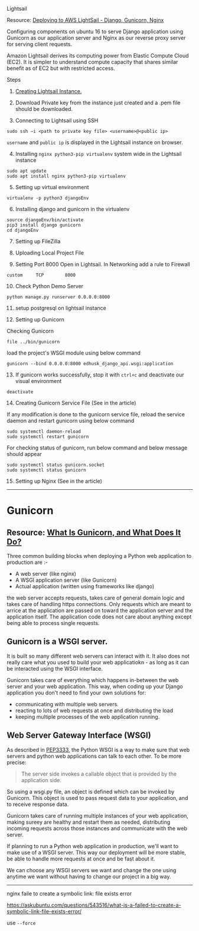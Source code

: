 Lightsail

Resource: [Deploying to AWS LightSail - Django, Gunicorn, Nginx](https://www.nerdsgene.com/Article/DeployDjangoToLightSail)

Configuring components on ubuntu 16 to serve Django application using Gunicorn as our application server and Nginx as our reverse proxy server for serving client requests.

Amazon Lightsail derives its computing power from Elastic Compute Cloud (EC2). It is simpler to understand compute capacity that shares similar benefit as of EC2 but with restricted access.

Steps

1. [Creating Lightsail Instance.](https://lightsail.aws.amazon.com/ls/webapp/home/instances)

2. Download Private key from the instance just created and a .pem file should be downloaded.

3. Connecting to Lightsail using SSH

`sudo ssh –i <path to private key file> <username>@<public ip>`

`username` and `public ip` is displayed in the Lightsail instance on browser.

4. Installing `nginx python3-pip virtualenv` system wide in the Lightsail instance

```
sudo apt update
sudo apt install nginx python3-pip virtualenv
```

5. Setting up virtual environment

`virtualenv -p python3 djangoEnv`

6. Installing django and gunicorn in the virtualenv

```
source djangoEnv/bin/activate
pip3 install django gunicorn
cd djangoEnv
```

7. Setting up FileZilla

8. Uploading Local Project File

9. Setting Port 8000 Open in Lightsail. In Networking add a rule to Firewall 

`custom     TCP        8000`

10. Check Python Demo Server

`python manage.py runserver 0.0.0.0:8000`

11. setup postgresql on lightsail instance

12. Setting up Gunicorn

Checking Gunicorn

`file ../bin/gunicorn`

load the project's WSGI module using below command

`gunicorn --bind 0.0.0.0:8000 edhusk_django_api.wsgi:application`

13. If gunicorn works successfully, stop it with `ctrl+c` and deactivate our visual environment

`deactivate`

14. Creating Gunicorn Service File (See in the article)

If any modification is done to the gunicorn service file, reload the service daemon and restart gunicorn using below command

```
sudo systemctl daemon-reload
sudo systemctl restart gunicorn
```

For checking status of gunicorn, run below command and below message should appear

```
sudo systemctl status gunicorn.socket
sudo systemctl status gunicorn
```

15. Setting up Nginx (See in the article)



***

# Gunicorn

## Resource: [What Is Gunicorn, and What Does It Do?](https://vsupalov.com/what-is-gunicorn/)

Three common building blocks when deploying a Python web application to production are :-

- A web server (like nginx)
- A WSGI application server (like Gunicorn)
- Actual application (written using frameworks like django)

the web server accepts requests, takes care of general domain logic and takes care of handling https connections. Only requests which are meant to arrice at the application are passed on toward the application server and the application itself. The application code does not care about anything except being able to process single requests.

## Gunicorn is a WSGI server. 

It is built so many different web servers can interact with it. It also does not really care what you used to build your web applicatiokn - as long as it can be interacted using the WSGI interface.

Gunicorn takes care of everything which happens in-between the web server and your web application. This way, when coding up your Django application you don't need to find your own solutions for:

- communicating with multiple web servers.
- reacting to lots of web requests at once and distributing the load 
- keeping multiple processes of the web application running.

## Web Server Gateway Interface (WSGI)

As described in [PEP3333](https://www.python.org/dev/peps/pep-3333/), the Python WSGI is a way to make sure that web servers and python web applications can talk to each other. To be more precise:

> The server side invokes a callable object that is provided by the application side.

So using a wsgi.py file, an object is defined which can be invoked by Gunicorn. This object is used to pass request data to your application, and to receive response data.

Gunicorn takes care of running multiple instances of your web application, making sureey are healthy and restart them as needed, distributing incoming requests across those instances and communicate with the web server.

If planning to run a Python web application in production, we'll want to make use of a WSGI server. This way our deployment will be more stable, be able to handle more requests at once and be fast about it. 

We can choose any WSGI servers we want and change the one using anytime we want without having to change our project in a big way.

***

nginx faile to create a symbolic link: file exists error

https://askubuntu.com/questions/543516/what-is-a-failed-to-create-a-symbolic-link-file-exists-error/

use `--force`